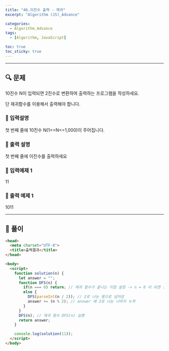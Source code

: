 ```yaml
---
title: "46.이진수 출력 - 재귀"
excerpt: "Algorithm (JS)_Advance"

categories:
  - Algorithm_Advance
tags:
  - [Algorithm, JavaScript]

toc: true
toc_sticky: true
---
```


---


##  🔍 문제 
10진수  N이  입력되면  2진수로  변환하여  출력하는  프로그램을  작성하세요.  

단  재귀함수를  이용해서  출력해야  합니다.


### 🔹 입력설명
첫  번째  줄에  10진수  N(1<=N<=1,000)이  주어집니다.

### 🔹 출력 설명
첫  번째  줄에  이진수를  출력하세요

### 🔹 입력예제 1
11

### 🔹 출력 예제 1
1011


----

##  📌 풀이
 

```html
<head>
  <meta charset="UTF-8">
  <title>출력결과</title>
</head>

<body>
  <script>
    function solution(n) {
      let answer = "";
      function DFS(n) {
        if(n === 0) return; // 재귀 함수가 끝나는 지점 설정 -> n = 0 이 되면 함수 종료
        else {
          DFS(parseInt(n / 2)); // 2로 나눈 몫으로 넘어감
          answer += (n % 2); // answer 에 2로 나눈 나머지 누적  
        }
      }
      DFS(n); // 제귀 함수 DFS(n) 실행
      return answer;
    }

    console.log(solution(11));
  </script>
</body>
```
